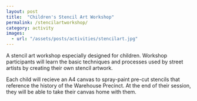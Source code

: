 ```yaml
---
layout: post
title:  "Children's Stencil Art Workshop"
permalink: /stencilartworkshop/
category: activity
images: 
  - url: "/assets/posts/activities/stencilart.jpg"
---
```


A stencil art workshop especially designed for children. Workshop participants will learn the basic techniques and processes used by street artists by creating their own stencil artwork. 

Each child will recieve an A4 canvas to spray-paint pre-cut stencils that reference the history of the Warehouse Precinct. At the end of their session, they will be able to take their canvas home with them.
